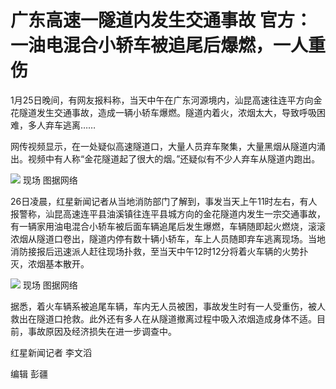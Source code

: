 # 广东高速一隧道内发生交通事故 官方：一油电混合小轿车被追尾后爆燃，一人重伤

1月25日晚间，有网友报料称，当天中午在广东河源境内，汕昆高速往连平方向金花隧道发生交通事故，造成一辆小轿车爆燃。隧道内着火，浓烟太大，导致呼吸困难，多人弃车逃离……

网传视频显示，在一处疑似高速隧道口，大量人员弃车聚集，大量黑烟从隧道内涌出。视频中有人称“金花隧道起了很大的烟。”还疑似有不少人弃车从隧道内跑出。

![](https://inews.gtimg.com/newsapp_bt/0/15627615607/1000)
现场 图据网络

26日凌晨，红星新闻记者从当地消防部门了解到，事发当天上午11时左右，有人报警称，汕昆高速连平县油溪镇往连平县城方向的金花隧道内发生一宗交通事故，有一辆家用油电混合小轿车被后面车辆追尾后发生爆燃，车辆随即起火燃烧，滚滚浓烟从隧道口卷出，隧道内停有数十辆小轿车，车上人员随即弃车逃离现场。当地消防接报后迅速派人赶往现场扑救，至当天中午12时12分将着火车辆的火势扑灭，浓烟基本散开。

![](https://inews.gtimg.com/newsapp_bt/0/15627615610/1000)
现场 图据网络

据悉，着火车辆系被追尾车辆，车内无人员被困，事故发生时有一人受重伤，被人救出在隧道口抢救。此外还有多人在从隧道撤离过程中吸入浓烟造成身体不适。目前，事故原因及经济损失在进一步调查中。

红星新闻记者 李文滔

编辑 彭疆

